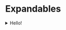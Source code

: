 # Expandables

<details>

<summary>Hello!</summary>

not possible to include hints!



bye

hi



## Welcome&#x20;



</details>

<figure><img src="https://images.unsplash.com/photo-1674345364533-242fa87563b2?crop=entropy&#x26;cs=tinysrgb&#x26;fm=jpg&#x26;ixid=MnwxOTcwMjR8MHwxfHJhbmRvbXx8fHx8fHx8fDE2NzY1NDgxOTU&#x26;ixlib=rb-4.0.3&#x26;q=80" alt=""><figcaption></figcaption></figure>

<figure><img src="https://images.unsplash.com/photo-1674345364533-242fa87563b2?crop=entropy&#x26;cs=tinysrgb&#x26;fm=jpg&#x26;ixid=MnwxOTcwMjR8MHwxfHJhbmRvbXx8fHx8fHx8fDE2NzY1NDgxOTU&#x26;ixlib=rb-4.0.3&#x26;q=80" alt=""><figcaption></figcaption></figure>

